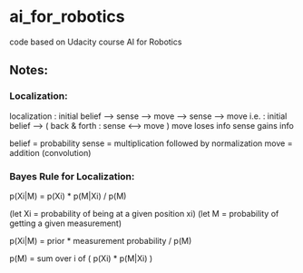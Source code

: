 # ai_for_robotics
code based on Udacity course AI for Robotics

## Notes:

### Localization:
localization : initial belief --> sense --> move --> sense --> move
    i.e. : initial belief --> ( back & forth : sense <--> move )
move loses info
sense gains info

belief = probability
sense = multiplication followed by normalization
move = addition (convolution)

### Bayes Rule for Localization:
p(Xi|M) = p(Xi) * p(M|Xi) / p(M)

(let Xi = probability of being at a given position xi)
(let M = probability of getting a given measurement)

p(Xi|M) = prior * measurement probability / p(M)

p(M) = sum over i of ( p(Xi) * p(M|Xi) )